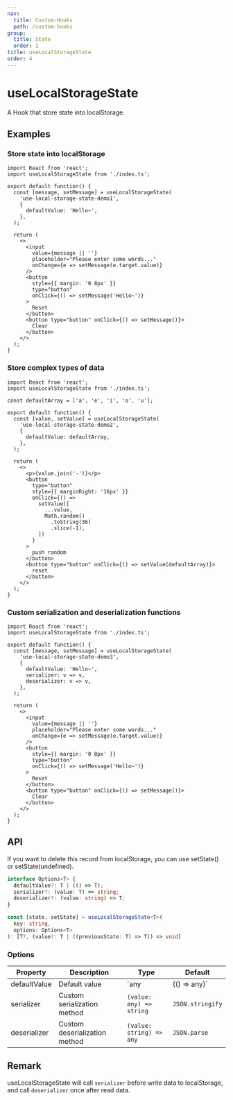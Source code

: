 ```yaml
---
nav:
  title: Custom-Hooks
  path: /custom-hooks
group:
  title: State
  order: 1
title: useLocalStorageState
order: 4
---
```


# useLocalStorageState

A Hook that store state into localStorage.

## Examples

### Store state into localStorage

```tsx
import React from 'react';
import useLocalStorageState from './index.ts';

export default function() {
  const [message, setMessage] = useLocalStorageState(
    'use-local-storage-state-demo1',
    {
      defaultValue: 'Hello~',
    },
  );

  return (
    <>
      <input
        value={message || ''}
        placeholder="Please enter some words..."
        onChange={e => setMessage(e.target.value)}
      />
      <button
        style={{ margin: '0 8px' }}
        type="button"
        onClick={() => setMessage('Hello~')}
      >
        Reset
      </button>
      <button type="button" onClick={() => setMessage()}>
        Clear
      </button>
    </>
  );
}
```

### Store complex types of data

```tsx
import React from 'react';
import useLocalStorageState from './index.ts';

const defaultArray = ['a', 'e', 'i', 'o', 'u'];

export default function() {
  const [value, setValue] = useLocalStorageState(
    'use-local-storage-state-demo2',
    {
      defaultValue: defaultArray,
    },
  );

  return (
    <>
      <p>{value.join('-')}</p>
      <button
        type="button"
        style={{ marginRight: '16px' }}
        onClick={() =>
          setValue([
            ...value,
            Math.random()
              .toString(36)
              .slice(-1),
          ])
        }
      >
        push random
      </button>
      <button type="button" onClick={() => setValue(defaultArray)}>
        reset
      </button>
    </>
  );
}
```

### Custom serialization and deserialization functions

```tsx
import React from 'react';
import useLocalStorageState from './index.ts';

export default function() {
  const [message, setMessage] = useLocalStorageState(
    'use-local-storage-state-demo3',
    {
      defaultValue: 'Hello~',
      serializer: v => v,
      deserializer: v => v,
    },
  );

  return (
    <>
      <input
        value={message || ''}
        placeholder="Please enter some words..."
        onChange={e => setMessage(e.target.value)}
      />
      <button
        style={{ margin: '0 8px' }}
        type="button"
        onClick={() => setMessage('Hello~')}
      >
        Reset
      </button>
      <button type="button" onClick={() => setMessage()}>
        Clear
      </button>
    </>
  );
}
```

## API

If you want to delete this record from localStorage, you can use setState() or setState(undefined).

```typescript
interface Options<T> {
  defaultValue?: T | (() => T);
  serializer?: (value: T) => string;
  deserializer?: (value: string) => T;
}

const [state, setState] = useLocalStorageState<T>(
  key: string,
  options: Options<T>
): [T?, (value?: T | ((previousState: T) => T)) => void]
```

### Options

| Property     | Description                   | Type                     | Default          |
| ------------ | ----------------------------- | ------------------------ | ---------------- |
| defaultValue | Default value                 | `any | (() => any)`      | -                |
| serializer   | Custom serialization method   | `(value: any) => string` | `JSON.stringify` |
| deserializer | Custom deserialization method | `(value: string) => any` | `JSON.parse`     |

## Remark

useLocalStorageState will call `serializer` before write data to localStorage, and call `deserializer` once after read data.
